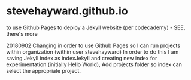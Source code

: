 # stevehayward.github.io
to use Github Pages to deploy a Jekyll website (per codecademy) - SEE, there's more

20180902 Changing in order to use Github Pages so I can run projects within organization (within user stevehayward)
In order to do this I am saving Jekyll index as indexJekyll and creating new index for experimentation (initially Hello World),
Add projects folder so index can select the appropriate project.
